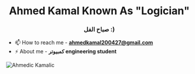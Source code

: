 <h1 align="center">Ahmed Kamal Known As "Logician" </h1>
<h3 align="center">صباح الفل :)</h3>


- 📫 How to reach me - **ahmedkamal200427@gmail.com**
- ⚡ About me - **كمبيوتر engineering student**
<p><img align="left" src="https://github-readme-stats.vercel.app/api/top-langs?username=ahmed-kamal2004&show_icons=true&locale=en&layout=donut" alt="Ahmedic Kamalic" /></p>
